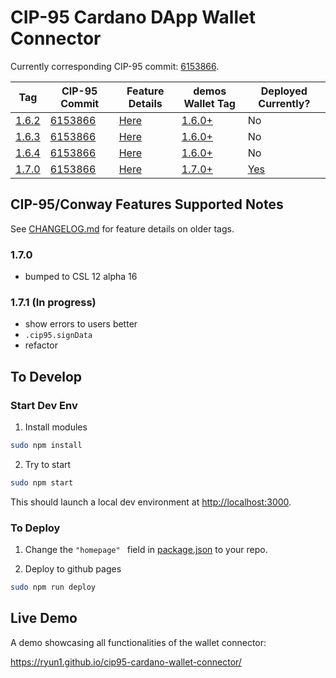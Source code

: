 # CIP-95 Cardano DApp Wallet Connector

Currently corresponding CIP-95 commit: [6153866](https://github.com/cardano-foundation/CIPs/blob/6153866bbafe874e196431f736d6bf6691359988/CIP-0095/README.md).

| Tag | CIP-95 Commit | Feature Details | demos Wallet Tag | Deployed Currently? |
| --- | ------------- | --------------- |----------------- | ------------------- |
| [1.6.2](https://github.com/Ryun1/cip95-cardano-wallet-connector/releases/tag/1.6.2) | [6153866](https://github.com/cardano-foundation/CIPs/blob/6153866bbafe874e196431f736d6bf6691359988/CIP-0095/README.md) | [Here](./CHANGELOG.md#162) | [1.6.0+](https://github.com/Ryun1/cip95-demos-wallet/tags) | No |
| [1.6.3](https://github.com/Ryun1/cip95-cardano-wallet-connector/releases/tag/1.6.3) | [6153866](https://github.com/cardano-foundation/CIPs/blob/6153866bbafe874e196431f736d6bf6691359988/CIP-0095/README.md) | [Here](./CHANGELOG.md#163) | [1.6.0+](https://github.com/Ryun1/cip95-demos-wallet/tags) | No |
| [1.6.4](https://github.com/Ryun1/cip95-cardano-wallet-connector/releases/tag/1.6.4) | [6153866](https://github.com/cardano-foundation/CIPs/blob/6153866bbafe874e196431f736d6bf6691359988/CIP-0095/README.md) | [Here](./CHANGELOG.md#164) | [1.6.0+](https://github.com/Ryun1/cip95-demos-wallet/tags) | No |
| [1.7.0](https://github.com/Ryun1/cip95-cardano-wallet-connector/releases/tag/1.7.0) | [6153866](https://github.com/cardano-foundation/CIPs/blob/6153866bbafe874e196431f736d6bf6691359988/CIP-0095/README.md) | [Here](./CHANGELOG.md#170) | [1.7.0+](https://github.com/Ryun1/cip95-demos-wallet/tags) | [Yes](https://ryun1.github.io/cip95-cardano-wallet-connector/) |

## CIP-95/Conway Features Supported Notes

See [CHANGELOG.md](./CHANGELOG.md) for feature details on older tags.

### 1.7.0
- bumped to CSL 12 alpha 16

### 1.7.1 (In progress)
- show errors to users better
- `.cip95.signData`
- refactor

## To Develop

### Start Dev Env

1. Install modules

```bash
sudo npm install
```

2. Try to start

```bash
sudo npm start
```

This should launch a local dev environment at [http://localhost:3000](http://localhost:3000).

### To Deploy

1. Change the `"homepage" ` field in [package.json](./package.json) to your repo.
   
2. Deploy to github pages
   
```bash
sudo npm run deploy
```

## Live Demo

A demo showcasing all functionalities of the wallet connector:

https://ryun1.github.io/cip95-cardano-wallet-connector/